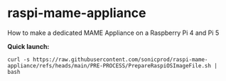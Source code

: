 # raspi-mame-appliance
How to make a dedicated MAME Appliance on a Raspberry Pi 4 and Pi 5

**Quick launch:**

`curl -s https://raw.githubusercontent.com/sonicprod/raspi-mame-appliance/refs/heads/main/PRE-PROCESS/PrepareRaspiOSImageFile.sh | bash`
